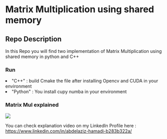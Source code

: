 # Matrix Multiplication using shared memory
## Repo Description
 In this Repo you will find two implementation of Matrix Multiplication using shared memory in python and C++

### Run 
<li> "C++" : build Cmake the file after installing Opencv and CUDA in your environment </li>
<li> "Python" : You install cupy numba in your environment </li>

### Matrix Mul explained 

![](Readme%20src/MatMul_animated_LINKEDIN.gif)

You can check explanation video on my LinkedIn Profile here : https://www.linkedin.com/in/abdelaziz-hamadi-b283b322a/